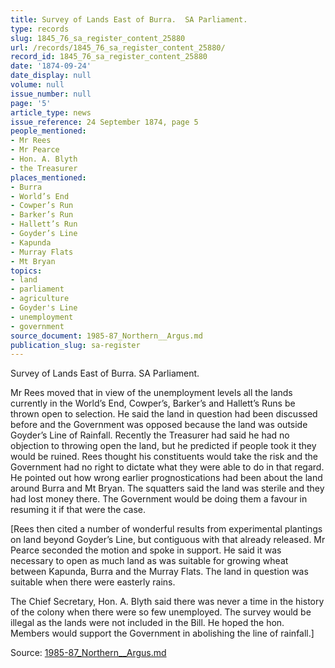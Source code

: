 ```yaml
---
title: Survey of Lands East of Burra.  SA Parliament.
type: records
slug: 1845_76_sa_register_content_25880
url: /records/1845_76_sa_register_content_25880/
record_id: 1845_76_sa_register_content_25880
date: '1874-09-24'
date_display: null
volume: null
issue_number: null
page: '5'
article_type: news
issue_reference: 24 September 1874, page 5
people_mentioned:
- Mr Rees
- Mr Pearce
- Hon. A. Blyth
- the Treasurer
places_mentioned:
- Burra
- World’s End
- Cowper’s Run
- Barker’s Run
- Hallett’s Run
- Goyder’s Line
- Kapunda
- Murray Flats
- Mt Bryan
topics:
- land
- parliament
- agriculture
- Goyder's Line
- unemployment
- government
source_document: 1985-87_Northern__Argus.md
publication_slug: sa-register
---
```


Survey of Lands East of Burra.  SA Parliament.

Mr Rees moved that in view of the unemployment levels all the lands currently in the World’s End, Cowper’s, Barker’s and Hallett’s Runs be thrown open to selection.  He said the land in question had been discussed before and the Government was opposed because the land was outside Goyder’s Line of Rainfall.  Recently the Treasurer had said he had no objection to throwing open the land, but he predicted if people took it they would be ruined.  Rees thought his constituents would take the risk and the Government had no right to dictate what they were able to do in that regard.  He pointed out how wrong earlier prognostications had been about the land around Burra and Mt Bryan.  The squatters said the land was sterile and they had lost money there.  The Government would be doing them a favour in resuming it if that were the case.

[Rees then cited a number of wonderful results from experimental plantings on land beyond Goyder’s Line, but contiguous with that already released.  Mr Pearce seconded the motion and spoke in support.  He said it was necessary to open as much land as was suitable for growing wheat between Kapunda, Burra and the Murray Flats.  The land in question was suitable when there were easterly rains.

The Chief Secretary, Hon. A. Blyth said there was never a time in the history of the colony when there were so few unemployed.  The survey would be illegal as the lands were not included in the Bill.  He hoped the hon. Members would support the Government in abolishing the line of rainfall.]

Source: [1985-87_Northern__Argus.md](/downloads/markdown/1985-87_Northern__Argus.md)
